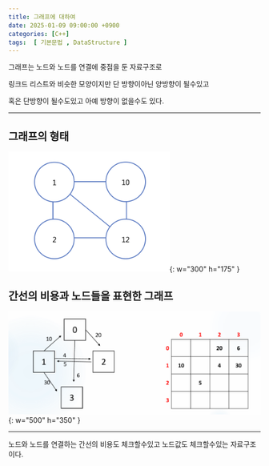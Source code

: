 ```yaml
---
title: 그래프에 대하여
date: 2025-01-09 09:00:00 +0900
categories: [C++]  
tags:  [ 기본문법 , DataStructure ]
---
```


그래프는 노드와 노드를 연결에 중점을 둔 자료구조로

링크드 리스트와 비슷한 모양이지만 단 방향이아닌 양방향이 될수있고

혹은 단방향이 될수도있고 아예 방향이 없을수도 있다.

--------------------------------------------------------------------------
## 그래프의 형태
![Desktop View](/assets/img/graphEx.png){: w="300" h="175" }

## 간선의 비용과 노드들을 표현한 그래프
![Desktop View](/assets/img/graphEx2.png){: w="500" h="350" }

--------------------------------------------------------------------------

노드와 노드를 연결하는 간선의 비용도 체크할수있고 노드값도 체크할수있는 자료구조이다.
